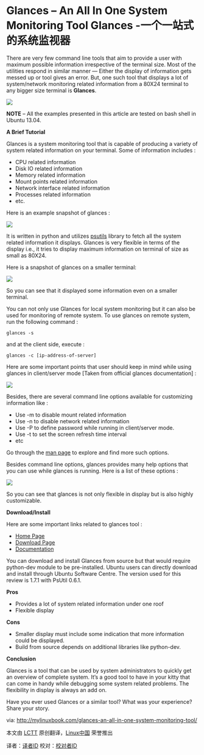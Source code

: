 Glances – An All In One System Monitoring Tool
Glances -一个一站式的系统监视器
================================================================================
There are very few command line tools that aim to provide a user with maximum possible information irrespective of the terminal size. Most of the utilities respond in similar manner — Either the display of information gets messed up or tool gives an error. But, one such tool that displays a lot of system/network monitoring related information from a 80X24 terminal to any bigger size terminal is **Glances**.

![](http://mylinuxbook.com/wp-content/uploads/2013/09/glances-main.png)

**NOTE** – All the examples presented in this article are tested on bash shell in Ubuntu 13.04.

**A Brief Tutorial**

Glances is a system monitoring tool that is capable of producing a variety of system related information on your terminal. Some of information includes :

- CPU related information
- Disk IO related information
- Memory related information
- Mount points related information
- Network interface related information
- Processes related information
- etc.

Here is an example snapshot of glances :

![](http://mylinuxbook.com/wp-content/uploads/2013/09/glances-1-1024x654.png)

It is written in python and utilizes [psutils][1] library to fetch all the system related information it displays. Glances is very flexible in terms of the display i.e., it tries to display maximum information on terminal of size as small as 80X24.

Here is a snapshot of glances on a smaller terminal:

![](http://mylinuxbook.com/wp-content/uploads/2013/09/glances-small-terminal.png)

So you can see that it displayed some information even on a smaller terminal.

You can not only use Glances for local system monitoring but it can also be used for monitoring of remote system. To use glances on remote system, run the following command :

    glances -s

and at the client side, execute :

    glances -c [ip-address-of-server]

Here are some important points that user should keep in mind while using glances in client/server mode [Taken from official glances documentation] :

![](http://mylinuxbook.com/wp-content/uploads/2013/09/glances-other-info.png)

Besides, there are several command line options available for customizing information like :

- Use -m to disable mount related information
- Use -n to disable network related information
- Use -P to define password while running in client/server mode.
- Use -t to set the screen refresh time interval
- etc

Go through the [man page][2] to explore and find more such options.

Besides command line options, glances provides many help options that you can use while glances is running. Here is a list of these options :

![](http://mylinuxbook.com/wp-content/uploads/2013/09/glances-help.png)

So you can see that glances is not only flexible in display but is also highly customizable.

**Download/Install**

Here are some important links related to glances tool :

- [Home Page][3]
- [Download Page][4]
- [Documentation][5]

You can download and install Glances from source but that would require python-dev module to be pre-installed. Ubuntu users can directly download and install through Ubuntu Software Centre.  The version used for this review is 1.7.1 with PsUtil 0.6.1.

**Pros**

- Provides a lot of system related information under one roof
- Flexible display

**Cons**

- Smaller display must include some indication that more information could be displayed.
- Build from source depends on additional libraries like python-dev.

**Conclusion**

Glances is a tool that can be used by system administrators to quickly get an overview of complete system. It’s a good tool to have in your kitty that can come in handy while debugging some system related problems. The flexibility in display is always an add on.

Have you ever used Glances or a similar tool? What was your experience? Share your story.


via: http://mylinuxbook.com/glances-an-all-in-one-system-monitoring-tool/

本文由 [LCTT][] 原创翻译，[Linux中国][] 荣誉推出

译者：[译者ID][] 校对：[校对者ID][]

[LCTT]:https://github.com/LCTT/TranslateProject
[Linux中国]:http://linux.cn/portal.php
[译者ID]:http://linux.cn/space/译者ID
[校对者ID]:http://linux.cn/space/校对者ID

[1]:http://code.google.com/p/psutil/
[2]:http://linux.die.net/man/1/glances
[3]:http://nicolargo.github.io/glances/
[4]:http://nicolargo.github.io/glances/
[5]:https://github.com/nicolargo/glances/blob/master/docs/glances-doc.rst#introduction
